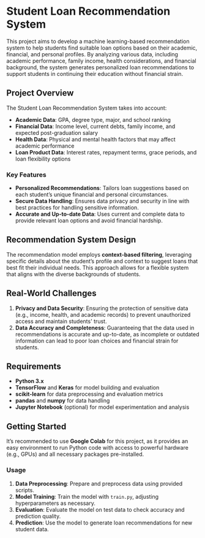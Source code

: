 # Student Loan Recommendation System

This project aims to develop a machine learning-based recommendation system to help students find suitable loan options based on their academic, financial, and personal profiles. By analyzing various data, including academic performance, family income, health considerations, and financial background, the system generates personalized loan recommendations to support students in continuing their education without financial strain.

## Project Overview

The Student Loan Recommendation System takes into account:
- **Academic Data**: GPA, degree type, major, and school ranking
- **Financial Data**: Income level, current debts, family income, and expected post-graduation salary
- **Health Data**: Physical and mental health factors that may affect academic performance
- **Loan Product Data**: Interest rates, repayment terms, grace periods, and loan flexibility options

### Key Features
- **Personalized Recommendations**: Tailors loan suggestions based on each student’s unique financial and personal circumstances.
- **Secure Data Handling**: Ensures data privacy and security in line with best practices for handling sensitive information.
- **Accurate and Up-to-date Data**: Uses current and complete data to provide relevant loan options and avoid financial hardship.

## Recommendation System Design

The recommendation model employs **context-based filtering**, leveraging specific details about the student’s profile and context to suggest loans that best fit their individual needs. This approach allows for a flexible system that aligns with the diverse backgrounds of students.

## Real-World Challenges

1. **Privacy and Data Security**: Ensuring the protection of sensitive data (e.g., income, health, and academic records) to prevent unauthorized access and maintain students' trust.
2. **Data Accuracy and Completeness**: Guaranteeing that the data used in recommendations is accurate and up-to-date, as incomplete or outdated information can lead to poor loan choices and financial strain for students.

## Requirements

- **Python 3.x**
- **TensorFlow** and **Keras** for model building and evaluation
- **scikit-learn** for data preprocessing and evaluation metrics
- **pandas** and **numpy** for data handling
- **Jupyter Notebook** (optional) for model experimentation and analysis

## Getting Started


It’s recommended to use **Google Colab** for this project, as it provides an easy environment to run Python code with access to powerful hardware (e.g., GPUs) and all necessary packages pre-installed.


### Usage
1. **Data Preprocessing**: Prepare and preprocess data using provided scripts.
2. **Model Training**: Train the model with `train.py`, adjusting hyperparameters as necessary.
3. **Evaluation**: Evaluate the model on test data to check accuracy and prediction quality.
4. **Prediction**: Use the model to generate loan recommendations for new student data.

